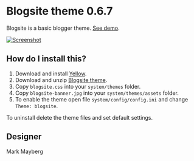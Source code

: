 Blogsite theme 0.6.7
====================
Blogsite is a basic blogger theme. [See demo](http://developers.datenstrom.se/themes/blogsite-theme).

[![Screenshot](blogsite-theme.jpg?raw=true)](http://developers.datenstrom.se/themes/blogsite-theme)

How do I install this?
----------------------
1. Download and install [Yellow](https://github.com/datenstrom/yellow/).
2. Download and unzip [Blogsite theme](https://github.com/datenstrom/yellow-themes/raw/master/zip/blogsite.zip).
3. Copy `blogsite.css` into your `system/themes` folder.
4. Copy `blogsite-banner.jpg` into your `system/themes/assets` folder.
5. To enable the theme open file `system/config/config.ini` and change `Theme: blogsite`.

To uninstall delete the theme files and set default settings.

Designer
--------
Mark Mayberg